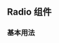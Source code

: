 <script setup>
    import demo1 from './demo1.vue'
    import preview from '@/components/preview.vue'
</script>

## Radio 组件

### 基本用法
<demo1 />
<preview comName="/vue3/radio" demoName="demo1"/>